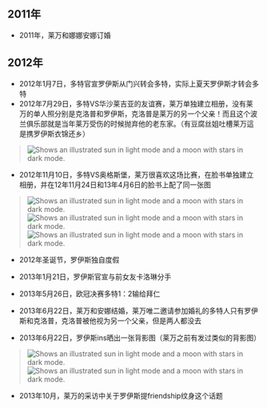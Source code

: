 ## 2011年
* 2011年，莱万和娜娜安娜订婚
## 2012年
* 2012年1月7日，多特官宣罗伊斯从门兴转会多特，实际上夏天罗伊斯才转会多特
* 2012年7月29日，多特VS华沙莱吉亚的友谊赛，莱万单独建立相册，没有莱万的单人照分别是克洛普和罗伊斯，克洛普是莱万的另一个父亲！而且这个波兰俱乐部就是当年莱万受伤的时候抛弃他的老东家。（有豆腐丝姐吐槽莱万這是携罗伊斯衣锦还乡）
> <picture>
>    <img alt="Shows an illustrated sun in light mode and a moon with stars in dark mode." src="https://github.com/woaiziji123/leweus.github.io/assets/54991329/f72a75dd-6a60-4929-8ece-475c7c85c44b">
> </picture>
* 2012年11月10日，多特VS奥格斯堡，莱万很喜欢这场比赛，在脸书单独建立相册，并在12年11月24日和13年4月6日的脸书上配了同一张图
> <picture>
>    <img alt="Shows an illustrated sun in light mode and a moon with stars in dark mode." src="https://github.com/woaiziji123/dfs/assets/54991329/3fecfa0d-50b6-4e01-bcee-f5961bdf3d27">
> </picture>
> <picture>
>    <img alt="Shows an illustrated sun in light mode and a moon with stars in dark mode." src="https://github.com/woaiziji123/dfs/assets/54991329/52bc95e6-6d18-4fa1-a0f3-29e2ddd29d26">
> </picture>
> <picture>
>    <img alt="Shows an illustrated sun in light mode and a moon with stars in dark mode." src="https://github.com/woaiziji123/dfs/assets/54991329/b4e7e3bd-4f5b-4b25-a8ad-c7727fed4873">
> </picture>
* 2012年圣诞节，罗伊斯独自度假

* 2013年1月21日，罗伊斯官宣与前女友卡洛琳分手
* 2013年5月26日，欧冠决赛多特1：2输给拜仁
* 2013年6月22日，莱万和安娜结婚，莱万唯二邀请参加婚礼的多特人只有罗伊斯和克洛普，克洛普被他视为另一个父亲，但是两人都没去
* 2013年6月22日，罗伊斯ins晒出一张背影图（莱万之前有发过类似的背影图）
> <picture>
>    <img alt="Shows an illustrated sun in light mode and a moon with stars in dark mode." src="https://github.com/woaiziji123/dfs/assets/54991329/39d95144-2e71-4157-97b1-512e0f3a65c9">
> </picture>
> <picture>
>    <img alt="Shows an illustrated sun in light mode and a moon with stars in dark mode." src="https://github.com/woaiziji123/dfs/assets/54991329/6c54bd13-c205-4cd3-a53b-37735421a9bc">
> </picture>
* 2013年10月，莱万的采访中关于罗伊斯提friendship纹身这个话题

